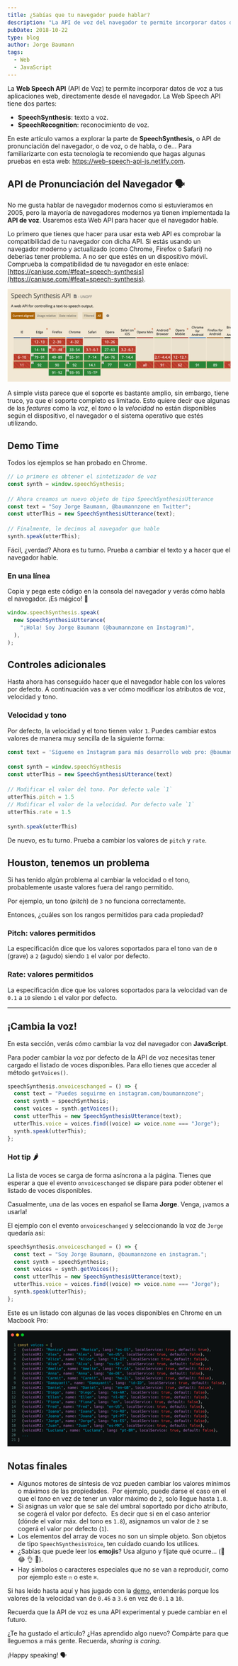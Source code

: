 ```yaml
---
title: ¿Sabías que tu navegador puede hablar?
description: "La API de voz del navegador te permite incorporar datos de voz a tus aplicaciones web. ¡Haz que tu navegador hable!"
pubDate: 2018-10-22
type: blog
author: Jorge Baumann
tags:
  - Web
  - JavaScript
---
```


La **Web Speech API** (API de Voz) te permite incorporar datos de voz a tus aplicaciones web, directamente desde el navegador.
La Web Speech API tiene dos partes:

- **SpeechSynthesis**: texto a voz.
- **SpeechRecognition**: reconocimiento de voz.

En este artículo vamos a explorar la parte de **SpeechSynthesis,** o API de pronunciación del navegador, o de voz, o de habla, o de…
Para familiarizarte con esta tecnología te recomiendo que hagas algunas pruebas en esta web: https://web-speech-api-js.netlify.com.

## API de Pronunciación del Navegador 🗣

No me gusta hablar de navegador modernos como si estuvieramos en 2005, pero la mayoría de navegadores modernos ya tienen implementada la **API de voz**. Usaremos esta Web API para hacer que el navegador hable.

Lo primero que tienes que hacer para usar esta web API es comprobar la compatibilidad de tu navegador con dicha API.
Si estás usando un navegador moderno y actualizado (como Chrome, Firefox o Safari) no deberías tener problema. A no ser que estés en un dispositivo móvil.
Comprueba la compatibilidad de tu navegador en este enlace: [https://caniuse.com/#feat=speech-synthesis](https://caniuse.com/#feat=speech-synthesis).

![Captura de pantalla de Can I Use de la Web Speech API](../../assets/blog/sabias-que-tu-navegador-puede-hablar/can-i-use.png)

A simple vista parece que el soporte es bastante amplio, sin embargo, tiene truco, ya que el soporte completo es limitado.
Esto quiere decir que algunas de las _features_ como la _voz_, el _tono_ o la _velocidad_ no están disponibles según el dispositivo, el navegador o el sistema operativo que estés utilizando.

## Demo Time

Todos los ejemplos se han probado en Chrome.

```javascript
// Lo primero es obtener el sintetizador de voz
const synth = window.speechSynthesis;

// Ahora creamos un nuevo objeto de tipo SpeechSynthesisUtterance
const text = "Soy Jorge Baumann, @baumannzone en Twitter";
const utterThis = new SpeechSynthesisUtterance(text);

// Finalmente, le decimos al navegador que hable
synth.speak(utterThis);
```

Fácil, ¿verdad? Ahora es tu turno. Prueba a cambiar el texto y a hacer que el navegador hable.

### En una línea

Copia y pega este código en la consola del navegador y verás cómo habla el navegador. ¡Es mágico! 🎩

```js
window.speechSynthesis.speak(
  new SpeechSynthesisUtterance(
    "¡Hola! Soy Jorge Baumann (@baumannzone en Instagram)",
  ),
);
```

## Controles adicionales

Hasta ahora has conseguido hacer que el navegador hable con los valores por defecto. A continuación vas a ver cómo modificar los atributos de voz, velocidad y tono.

### Velocidad y tono

Por defecto, la velocidad y el tono tienen valor `1`. Puedes cambiar estos valores de manera muy sencilla de la siguiente forma:

```javascript
const text = 'Sígueme en Instagram para más desarrollo web pro: @baumannzone"

const synth = window.speechSynthesis
const utterThis = new SpeechSynthesisUtterance(text)

// Modificar el valor del tono. Por defecto vale `1`
utterThis.pitch = 1.5
// Modificar el valor de la velocidad. Por defecto vale `1`
utterThis.rate = 1.5

synth.speak(utterThis)
```

De nuevo, es tu turno. Prueba a cambiar los valores de `pitch` y `rate`.

## Houston, tenemos un problema

Si has tenido algún problema al cambiar la velocidad o el tono, probablemente usaste valores fuera del rango permitido.

Por ejemplo, un tono (_pitch_) de `3` no funciona correctamente.

Entonces, ¿cuáles son los rangos permitidos para cada propiedad?

### Pitch: valores permitidos

La especificación dice que los valores soportados para el tono van de `0` (grave) a `2` (agudo) siendo `1` el valor por defecto.

### Rate: valores permitidos

La especificación dice que los valores soportados para la velocidad van de `0.1` a `10` siendo `1` el valor por defecto.

---

## ¡Cambia la voz!

En esta sección, verás cómo cambiar la voz del navegador con **JavaScript**.

Para poder cambiar la voz por defecto de la API de voz necesitas tener cargado el listado de voces disponibles.
Para ello tienes que acceder al método `getVoices()`.

```javascript
speechSynthesis.onvoiceschanged = () => {
  const text = "Puedes seguirme en instagram.com/baumannzone";
  const synth = speechSynthesis;
  const voices = synth.getVoices();
  const utterThis = new SpeechSynthesisUtterance(text);
  utterThis.voice = voices.find((voice) => voice.name === "Jorge");
  synth.speak(utterThis);
};
```

### Hot tip 🌶️

La lista de voces se carga de forma asíncrona a la página. Tienes que esperar a que el evento `onvoiceschanged` se dispare para poder obtener el listado de voces disponibles.

Casualmente, una de las voces en español se llama **Jorge**. Venga, ¡vamos a usarla!

El ejemplo con el evento `onvoiceschanged` y seleccionando la voz de `Jorge` quedaría así:

```javascript
speechSynthesis.onvoiceschanged = () => {
  const text = "Soy Jorge Baumann, @baumannzone en instagram.";
  const synth = speechSynthesis;
  const voices = synth.getVoices();
  const utterThis = new SpeechSynthesisUtterance(text);
  utterThis.voice = voices.find((voice) => voice.name === "Jorge");
  synth.speak(utterThis);
};
```

Este es un listado con algunas de las voces disponibles en Chrome en un Macbook Pro:

![Lista de voces disponibles en el Macbook Pro](../../assets/blog/sabias-que-tu-navegador-puede-hablar/voices-list.png)

## Notas finales

- Algunos motores de síntesis de voz pueden cambiar los valores mínimos o máximos de las propiedades. 
  Por ejemplo, puede darse el caso en el que el _tono_ en vez de tener un valor máximo de `2`, solo llegue hasta `1.8`.
- Si asignas un valor que se sale del umbral soportado por dicho atributo, se cogerá el valor por defecto. 
  Es decir que si en el caso anterior (dónde el valor máx. del tono es `1.8`), asignamos un valor de `2` se cogerá el valor por defecto (`1`).
- Los elementos del array de voces no son un simple objeto. Son objetos de tipo `SpeechSynthesisVoice`, ten cuidado cuando los utilices.
- ¿Sabías que puede leer los **emojis**? Usa alguno y fíjate qué ocurre… (🦄 😂 👌 🐶).
- Hay símbolos o caracteres especiales que no se van a reproducir, como por ejemplo este `⍾` o este `⌘`.

Si has leído hasta aquí y has jugado con la [demo](https://web-speech-api-js.netlify.app/), entenderás porque los valores de la velocidad van de `0.46` a `3.6` en vez de `0.1` a `10`.

Recuerda que la API de voz es una API experimental y puede cambiar en el futuro.

¿Te ha gustado el artículo? ¿Has aprendido algo nuevo? Compárte para que lleguemos a más gente. Recuerda, _sharing is caring_.

¡Happy speaking! 🗣
